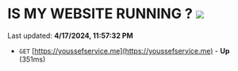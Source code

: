 # IS MY WEBSITE RUNNING ? [![](https://img.shields.io/static/v1?label=Sponsor&message=%E2%9D%A4&logo=GitHub&color=%23fe8e86)](https://github.com/sponsors/<username>)

Last updated: **4/17/2024, 11:57:32 PM**

- `GET` [https://youssefservice.me](https://youssefservice.me) - **Up** (351ms)
